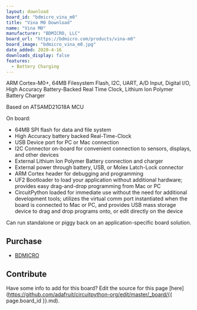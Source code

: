 ```yaml
---
layout: download
board_id: "bdmicro_vina_m0"
title: "Vina M0 Download"
name: "Vina M0"
manufacturer: "BDMICRO, LLC"
board_url: "https://bdmicro.com/products/vina-m0"
board_image: "bdmicro_vina_m0.jpg"
date_added: 2020-4-16
downloads_display: false
features:
  - Battery Charging
---
```


ARM Cortex-M0+, 64MB Filesystem Flash, I2C, UART, A/D Input, Digital I/O, High Accuracy Battery-Backed Real Time Clock, Lithium Ion Polymer Battery Charger

Based on ATSAMD21G18A MCU

On board:
 * 64MB SPI flash for data and file system
 * High Accuracy battery backed Real-Time-Clock
 * USB Device port for PC or Mac connection
 * I2C Connector on-board for convenient connection to sensors, displays, and other devices
 * External Lithium Ion Polymer Battery connection and charger
 * External power through battery, USB, or Molex Latch-Lock connector
 * ARM Cortex header for debugging and programming
 * UF2 Bootloader to load your application without additional hardware; provides easy drag-and-drop programming from Mac or PC
 * CircuitPython loaded for immediate use without the need for additional development tools; utilizes the virtual comm port instantiated when the board is connected to Mac or PC, and provides USB mass storage device to drag and drop programs onto, or edit directly on the device

Can run standalone or piggy back on an application-specific board solution.

## Purchase
* [BDMICRO](https://bdmicro.com/products/vina-m0)

## Contribute

Have some info to add for this board? Edit the source for this page [here](https://github.com/adafruit/circuitpython-org/edit/master/_board/{{ page.board_id }}.md).
